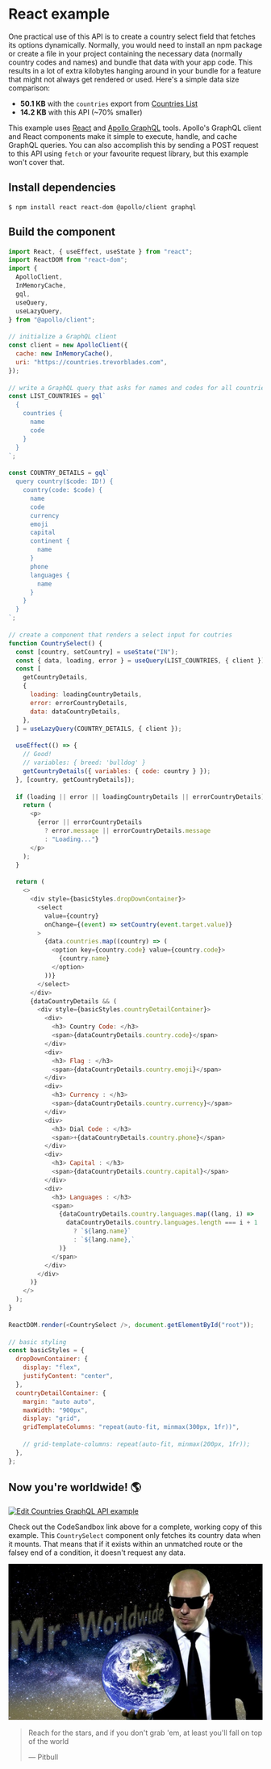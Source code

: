 # React example

One practical use of this API is to create a country select field that fetches its options dynamically. Normally, you would need to install an npm package or create a file in your project containing the necessary data (normally country codes and names) and bundle that data with your app code. This results in a lot of extra kilobytes hanging around in your bundle for a feature that might not always get rendered or used. Here's a simple data size comparison:

- **50.1 KB** with the `countries` export from [Countries List](https://annexare.github.io/Countries/)
- **14.2 KB** with this API (~70% smaller)

This example uses [React](https://reactjs.org/) and [Apollo GraphQL](https://apollographql.com) tools. Apollo's GraphQL client and React components make it simple to execute, handle, and cache GraphQL queries. You can also accomplish this by sending a POST request to this API using `fetch` or your favourite request library, but this example won't cover that.

## Install dependencies

```shell
$ npm install react react-dom @apollo/client graphql
```

## Build the component

```js
import React, { useEffect, useState } from "react";
import ReactDOM from "react-dom";
import {
  ApolloClient,
  InMemoryCache,
  gql,
  useQuery,
  useLazyQuery,
} from "@apollo/client";

// initialize a GraphQL client
const client = new ApolloClient({
  cache: new InMemoryCache(),
  uri: "https://countries.trevorblades.com",
});

// write a GraphQL query that asks for names and codes for all countries
const LIST_COUNTRIES = gql`
  {
    countries {
      name
      code
    }
  }
`;

const COUNTRY_DETAILS = gql`
  query country($code: ID!) {
    country(code: $code) {
      name
      code
      currency
      emoji
      capital
      continent {
        name
      }
      phone
      languages {
        name
      }
    }
  }
`;

// create a component that renders a select input for coutries
function CountrySelect() {
  const [country, setCountry] = useState("IN");
  const { data, loading, error } = useQuery(LIST_COUNTRIES, { client });
  const [
    getCountryDetails,
    {
      loading: loadingCountryDetails,
      error: errorCountryDetails,
      data: dataCountryDetails,
    },
  ] = useLazyQuery(COUNTRY_DETAILS, { client });

  useEffect(() => {
    // Good!
    // variables: { breed: 'bulldog' }
    getCountryDetails({ variables: { code: country } });
  }, [country, getCountryDetails]);

  if (loading || error || loadingCountryDetails || errorCountryDetails) {
    return (
      <p>
        {error || errorCountryDetails
          ? error.message || errorCountryDetails.message
          : "Loading..."}
      </p>
    );
  }

  return (
    <>
      <div style={basicStyles.dropDownContainer}>
        <select
          value={country}
          onChange={(event) => setCountry(event.target.value)}
        >
          {data.countries.map((country) => (
            <option key={country.code} value={country.code}>
              {country.name}
            </option>
          ))}
        </select>
      </div>
      {dataCountryDetails && (
        <div style={basicStyles.countryDetailContainer}>
          <div>
            <h3> Country Code: </h3>
            <span>{dataCountryDetails.country.code}</span>
          </div>
          <div>
            <h3> Flag : </h3>
            <span>{dataCountryDetails.country.emoji}</span>
          </div>
          <div>
            <h3> Currency : </h3>
            <span>{dataCountryDetails.country.currency}</span>
          </div>
          <div>
            <h3> Dial Code : </h3>
            <span>+{dataCountryDetails.country.phone}</span>
          </div>
          <div>
            <h3> Capital : </h3>
            <span>{dataCountryDetails.country.capital}</span>
          </div>
          <div>
            <h3> Languages : </h3>
            <span>
              {dataCountryDetails.country.languages.map((lang, i) =>
                dataCountryDetails.country.languages.length === i + 1
                  ? `${lang.name}`
                  : `${lang.name},`
              )}
            </span>
          </div>
        </div>
      )}
    </>
  );
}

ReactDOM.render(<CountrySelect />, document.getElementById("root"));

// basic styling
const basicStyles = {
  dropDownContainer: {
    display: "flex",
    justifyContent: "center",
  },
  countryDetailContainer: {
    margin: "auto auto",
    maxWidth: "900px",
    display: "grid",
    gridTemplateColumns: "repeat(auto-fit, minmax(300px, 1fr))",

    // grid-template-columns: repeat(auto-fit, minmax(200px, 1fr));
  },
};
```

## Now you're worldwide! 🌎

[![Edit Countries GraphQL API example](https://codesandbox.io/static/img/play-codesandbox.svg)](https://codesandbox.io/s/countries-graphql-api-example-forked-ewxxtt)

Check out the CodeSandbox link above for a complete, working copy of this example. This `CountrySelect` component only fetches its country data when it mounts. That means that if it exists within an unmatched route or the falsey end of a condition, it doesn't request any data.

![Mr. Worldwide](./mr-worldwide.jpg)

> Reach for the stars, and if you don't grab 'em, at least you'll fall on top of the world
>
> &mdash; Pitbull

